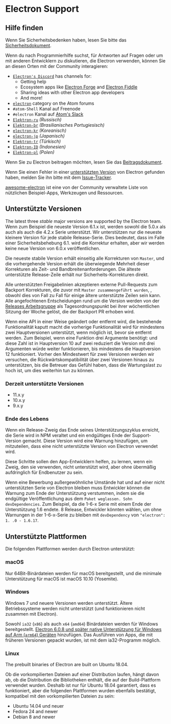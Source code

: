 # Electron Support

## Hilfe finden

Wenn Sie Sicherheitsbedenken haben, lesen Sie bitte das [Sicherheitsdokument](https://github.com/electron/electron/tree/master/SECURITY.md).

Wenn du nach Programmierhilfe suchst, für Antworten auf Fragen oder um mit anderen Entwicklern zu diskutieren, die Electron verwenden, können Sie an diesen Orten mit der Community interagieren:

* [`Electron's Discord`](https://discord.com/invite/electron) has channels for:
  * Getting help
  * Ecosystem apps like [Electron Forge](https://github.com/electron-userland/electron-forge) and [Electron Fiddle](https://github.com/electron/fiddle)
  * Sharing ideas with other Electron app developers
  * And more!
* [`electron`](https://discuss.atom.io/c/electron) category on the Atom forums
* `#atom-Shell` Kanal auf Freenode
* `#electron` Kanal auf [Atom's Slack](https://discuss.atom.io/t/join-us-on-slack/16638?source_topic_id=25406)
* [`Elektron-ru`](https://telegram.me/electron_ru) *(Russisch)*
* [`Elektron-br`](https://electron-br.slack.com) *(Brasilianisches Portugiesisch)*
* [`electron-kr`](https://electron-kr.github.io/electron-kr) *(Koreanisch)*
* [`electron-jp`](https://electron-jp.slack.com) *(Japanisch)*
* [`Elektron-tr`](https://electron-tr.herokuapp.com) *(Türkisch)*
* [`Elektron-ID`](https://electron-id.slack.com) *(Indonesien)*
* [`Elektron-pl`](https://electronpl.github.io) *(Polen)*

Wenn Sie zu Electron beitragen möchten, lesen Sie das [Beitragsdokument](https://github.com/electron/electron/blob/master/CONTRIBUTING.md).

Wenn Sie einen Fehler in einer [unterstützten Version](#supported-versions) von Electron gefunden haben, melden Sie ihn bitte mit dem [Issue-Tracker](../development/issues.md).

[awesome-electron](https://github.com/sindresorhus/awesome-electron) ist eine von der Community verwaltete Liste von nützlichen Beispiel-Apps, Werkzeugen und Ressourcen.

## Unterstützte Versionen

The latest three *stable* major versions are supported by the Electron team. Wenn zum Beispiel die neueste Version 6.1.x ist, werden sowohl die 5.0.x als auch als auch die 4.2.x Serie unterstützt.  Wir unterstützen nur die neueste kleinere Version für jede stabile Release-Serie.  Dies bedeutet, dass im Falle einer Sicherheitsbehebung 6.1. wird die Korrektur erhalten, aber wir werden keine neue Version von 6.0.x veröffentlichen.

Die neueste stabile Version erhält einseitig alle Korrekturen von `Master`, und die vorhergehende Version erhält die überwiegende Mehrheit dieser Korrekturen als Zeit- und Bandbreitenanforderungen. Die älteste unterstützte Release-Zeile erhält nur Sicherheits-Korrekturen direkt.

Alle unterstützten Freigabelinien akzeptieren externe Pull-Requests zum Backport Korrekturen, die zuvor mit `Master zusammengeführt wurden`, , obwohl dies von Fall zu Fall für einige ältere unterstützte Zeilen sein kann. Alle angefochtenen Entscheidungen rund um die Version werden von der [Releases Arbeitsgruppe](https://github.com/electron/governance/tree/master/wg-releases) als Tagesordnungspunkt bei ihrer wöchentlichen Sitzung der Woche gelöst, die der Backport PR erhoben wird.

Wenn eine API in einer Weise geändert oder entfernt wird, die bestehende Funktionalität kaputt macht die vorherige Funktionalität wird für mindestens zwei Hauptversionen unterstützt, wenn möglich ist, bevor sie entfernt werden. Zum Beispiel, wenn eine Funktion drei Argumente benötigt: und diese Zahl ist in Hauptversion 10 auf zwei reduziert die Version mit drei Argumenten würde weiter funktionieren, bis mindestens die Hauptversion 12 funktioniert. Vorher den Mindestwert für zwei Versionen werden wir versuchen, die Rückwärtskompatibilität über zwei Versionen hinaus zu unterstützen, bis die Betreuer das Gefühl haben, dass die Wartungslast zu hoch ist, um dies weiterhin tun zu können.

### Derzeit unterstützte Versionen

* 11.x.y
* 10.x.y
* 9.x.y

### Ende des Lebens

Wenn ein Release-Zweig das Ende seines Unterstützungszyklus erreicht, die Serie wird in NPM veraltet und ein endgültiges Ende der Support-Version gemacht. Diese Version wird eine Warnung hinzufügen, um mitzuteilen, dass eine nicht unterstützte Version von Electron verwendet wird.

Diese Schritte sollen den App-Entwicklern helfen, zu lernen, wenn ein Zweig, den sie verwenden, nicht unterstützt wird, aber ohne übermäßig aufdringlich für Endbenutzer zu sein.

Wenn eine Bewerbung außergewöhnliche Umstände hat und auf einer nicht unterstützten Serie von Electron bleiben muss Entwickler können die Warnung zum Ende der Unterstützung verstummen, indem sie die endgültige Veröffentlichung aus dem `Paket weglassen. Sohn` `devDependencies`. Zum Beispiel, da die 1-6-x Serie mit einem Ende der Unterstützung 1.6 endete. 8 Release, Entwickler könnten wählen, um ohne Warnungen in der 1-6-x-Serie zu bleiben mit `devDependency` von `"electron": 1. .0 - 1.6.17`.

## Unterstützte Plattformen

Die folgenden Plattformen werden durch Electron unterstützt:

### macOS

Nur 64Bit-Binärdateien werden für macOS bereitgestellt, und die minimale Unterstützung für macOS ist macOS 10.10 (Yosemite).

### Windows

Windows 7 und neuere Versionen werden unterstützt. Ältere Betriebssysteme werden nicht unterstützt (und funktionieren nicht zusammen mit Electron).

Sowohl `ia32` (`x86`) als auch `x64` (`amd64`) Binärdateien werden für Windows bereitgestellt. [Electron 6.0.8 und später native Unterstützung für Windows auf Arm (`arm64`) Geräten](windows-arm.md) hinzufügen. Das Ausführen von Apps, die mit früheren Versionen gepackt wurden, ist mit dem ia32-Programm möglich.

### Linux

The prebuilt binaries of Electron are built on Ubuntu 18.04.

Ob die vorkompilierten Dateien auf einer Distribution laufen, hängt davon ab, ob die Distribution die Bibliotheken enthält, die auf der Build-Plattform verwendet wurden. Deshalb ist nur für Ubuntu 18.04 garantiert, dass es funktioniert, aber die folgenden Plattformen wurden ebenfalls bestätigt, kompatibel mit den vorkompilierten Dateien zu sein:

* Ubuntu 14.04 und neuer
* Fedora 24 and newer
* Debian 8 and newer
